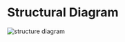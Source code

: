 # Structural Diagram

![structure diagram](https://user-images.githubusercontent.com/70203719/143451378-29f49347-aa5c-480c-b730-5438bd568dbc.png)


